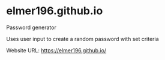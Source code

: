 # elmer196.github.io

Password generator

Uses user input to create a random password with set criteria

Website URL: https://elmer196.github.io/
